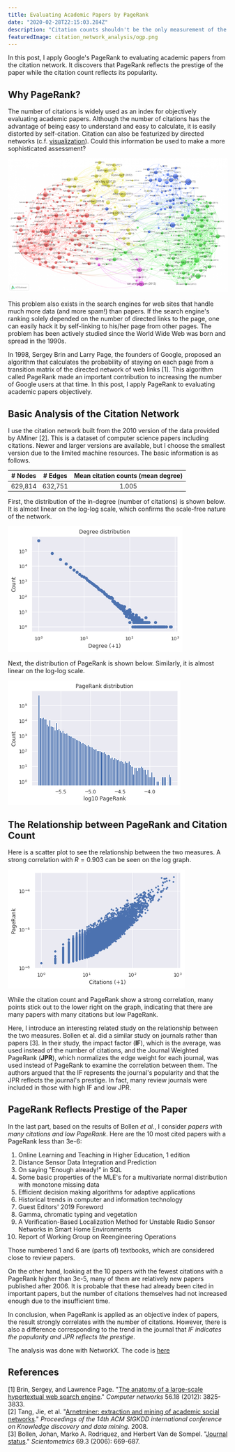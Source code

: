 ```yaml
---
title: Evaluating Academic Papers by PageRank
date: "2020-02-28T22:15:03.284Z"
description: "Citation counts shouldn't be the only measurement of the impact of academic papers. I applied Google's PageRank to evaluating academic papers's importance."
featuredImage: citation_network_analysis/ogp.png
---
```

In this post, I apply Google's PageRank to evaluating academic papers from the citation network. It discovers that PageRank reflects the prestige of the paper while the citation count reflects its popularity.

## Why PageRank?
The number of citations is widely used as an index for objectively evaluating academic papers. Although the number of citations has the advantage of being easy to understand and easy to calculate, it is easily distorted by self-citation. Citation  can also be featurized by directed networks (c.f. [visualization](https://www.cwts.nl/blog?article=n-r2r294)). Could this information be used to make a more sophisticated assessment?

![](citation_network.png)

This problem also exists in the search engines for web sites that handle much more data (and more spam!) than papers. If the search engine's ranking solely depended on the number of directed links to the page, one can easily hack it by self-linking to his/her page from other pages. The problem has been actively studied since the World Wide Web was born and spread in the 1990s. 

In 1998, Sergey Brin and Larry Page, the founders of Google, proposed an algorithm that calculates the probability of staying on each page from a transition matrix of the directed network of web links [1]. This algorithm called PageRank made an important contribution to increasing the number of Google users at that time. In this post, I apply PageRank to evaluating academic papers objectively.

## Basic Analysis of the Citation Network
I use the citation network built from the 2010 version of the data provided by AMiner [2]. This is a dataset of computer science papers including citations. Newer and larger versions are available, but I choose the smallest version due to the limited machine resources. The basic information is as follows.

| # Nodes | # Edges | Mean citation counts (mean degree) |
| :-----: | :-----: | :--------------------------------: |
| 629,814 | 632,751 |               1.005                |

First, the distribution of the in-degree (number of citations) is shown below. It is almost linear on the log-log scale, which confirms the scale-free nature of the network.

![](degree.png)

Next, the distribution of PageRank is shown below. Similarly, it is almost linear on the log-log scale.

![](pagerank.png)

## The Relationship between PageRank and Citation Count
Here is a scatter plot to see the relationship between the two measures. A strong correlation with $R = 0.903$ can be seen on the log graph.

![](ogp.png)

While the citation count and PageRank show a strong correlation, many points stick out to the lower right on the graph, indicating that there are many papers with many citations but low PageRank.

Here, I introduce an interesting related study on the relationship between the two measures. Bollen et al. did a similar study on journals rather than papers [3]. In their study, the impact factor (**IF**), which is the average, was used instead of the number of citations, and the Journal Weighted PageRank (**JPR**), which normalizes the edge weight for each journal, was used instead of PageRank to examine the correlation between them. The authors argued that the IF represents the journal's popularity and that the JPR reflects the journal's prestige. In fact, many review journals were included in those with high IF and low JPR.

## PageRank Reflects Prestige of the Paper
In the last part, based on the results of Bollen *et al.*, I consider *papers with many citations and low PageRank*. Here are the 10 most cited papers with a PageRank less than 3e-6:

1.  Online Learning and Teaching in Higher Education, 1 edition
2.  Distance Sensor Data Integration and Prediction
3.  On saying "Enough already!" in SQL
4.  Some basic properties of the MLE's for a multivariate normal distribution with monotone missing data
5.  Efficient decision making algorithms for adaptive applications
6.  Historical trends in computer and information technology
7.  Guest Editors' 2019 Foreword
8.  Gamma, chromatic typing and vegetation
9.  A Verification-Based Localization Method for Unstable Radio Sensor Networks in Smart Home Environments
10. Report of Working Group on Reengineering Operations

Those numbered 1 and 6 are (parts of) textbooks, which are considered close to review papers.

On the other hand, looking at the 10 papers with the fewest citations with a PageRank higher than 3e-5, many of them are relatively new papers published after 2006. It is probable that these had already been cited in important papers, but the number of citations themselves had not increased enough due to the insufficient time.

In conclusion, when PageRank is applied as an objective index of papers, the result strongly correlates with the number of citations. However, there is also a difference corresponding to the trend in the journal that *IF indicates the popularity and JPR reflects the prestige*.

The analysis was done with NetworkX. The code is [here](https://github.com/shionhonda/dblp/blob/master/main.ipynb)

## References
[1] Brin, Sergey, and Lawrence Page. "[The anatomy of a large-scale hypertextual web search engine](https://www.sciencedirect.com/science/article/abs/pii/S1389128612003611)." *Computer networks* 56.18 (2012): 3825-3833.  
[2] Tang, Jie, et al. "[Arnetminer: extraction and mining of academic social networks](https://dl.acm.org/doi/abs/10.1145/1401890.1402008)." *Proceedings of the 14th ACM SIGKDD international conference on Knowledge discovery and data mining*. 2008.  
[3] Bollen, Johan, Marko A. Rodriquez, and Herbert Van de Sompel. "[Journal status](https://link.springer.com/article/10.1007/s11192-006-0176-z)." *Scientometrics* 69.3 (2006): 669-687.